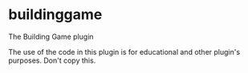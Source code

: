 # buildinggame
The Building Game plugin

The use of the code in this plugin is for educational and other plugin's purposes.
Don't copy this.
